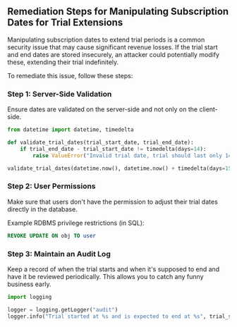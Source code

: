 

## Remediation Steps for Manipulating Subscription Dates for Trial Extensions

Manipulating subscription dates to extend trial periods is a common security issue that may cause significant revenue losses. If the trial start and end dates are stored insecurely, an attacker could potentially modify these, extending their trial indefinitely.

To remediate this issue, follow these steps:

### Step 1: Server-Side Validation 
Ensure dates are validated on the server-side and not only on the client-side. 

```python
from datetime import datetime, timedelta

def validate_trial_dates(trial_start_date, trial_end_date):
    if trial_end_date - trial_start_date != timedelta(days=14):
        raise ValueError("Invalid trial date, trial should last only 14 days")

validate_trial_dates(datetime.now(), datetime.now() + timedelta(days=15))
```

### Step 2: User Permissions 
Make sure that users don't have the permission to adjust their trial dates directly in the database.

Example RDBMS privilege restrictions (in SQL):

```sql
REVOKE UPDATE ON obj TO user
```

### Step 3: Maintain an Audit Log
Keep a record of when the trial starts and when it's supposed to end and have it be reviewed periodically. This allows you to catch any funny business early.

```python
import logging

logger = logging.getLogger("audit")
logger.info("Trial started at %s and is expected to end at %s", trial_start_date, trial_end_date)
```